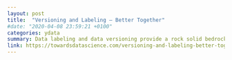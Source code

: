 ```yaml
---
layout: post
title:  "Versioning and Labeling — Better Together"
#date: "2020-04-08 23:59:21 +0100"
categories: ydata
summary: Data labeling and data versioning provide a rock solid bedrock to build your machine learning models on now and in the future.
link: https://towardsdatascience.com/versioning-and-labeling-better-together-2dd7d4fe8bd9
---
```

